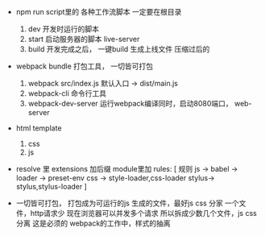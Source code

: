 - npm run script里的 各种工作流脚本
  一定要在根目录
  1. dev 开发时运行的脚本
  2. start 启动服务器的脚本
    live-server
  3. build 开发完成之后， 一键build 生成上线文件
    压缩过后的
- webpack bundle 打包工具， 一切皆可打包
  1. webpack src/index.js 默认入口 -> dist/main.js
  2. webpack-cli 命令行工具
  3. webpack-dev-server 运行webpack编译同时，启动8080端口， web-server 

- html template
  1. css
  2. js

- resolve 里 extensions 加后缀
  module里加 rules: [
    规则
    js -> babel -> loader -> preset-env
    css -> style-loader,css-loader
    stylus-> stylus,stylus-loader
  ]

- 一切皆可打包， 打包成为可运行的js 
  生成的文件，最好js css 分家
  一个文件，http请求少  现在浏览器可以并发多个请求 所以拆成少数几个文件，js css 分离 这是必须的
  webpack的工作中，样式的抽离